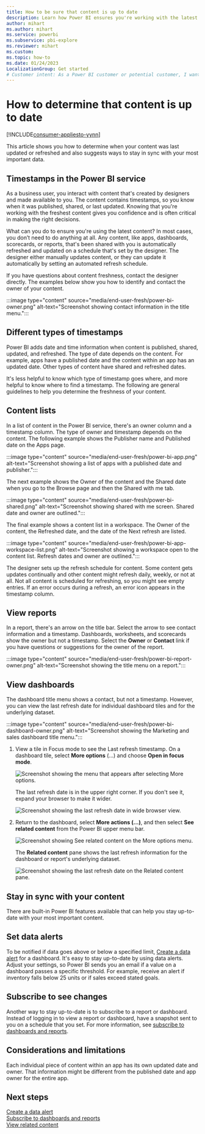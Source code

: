 ```yaml
---
title: How to be sure that content is up to date
description: Learn how Power BI ensures you're working with the latest version of the data, report, dashboard, and app.
author: mihart
ms.author: mihart
ms.service: powerbi
ms.subservice: pbi-explore
ms.reviewer: mihart
ms.custom:  
ms.topic: how-to
ms.date: 01/24/2023
LocalizationGroup: Get started
# Customer intent: As a Power BI customer or potential customer, I want to be sure that I'm using the most-recent data and learn how to determine this.
---
```


# How to determine that content is up to date

[!INCLUDE[consumer-appliesto-yynn](../includes/consumer-appliesto-yynn.md)]

This article shows you how to determine when your content was last updated or refreshed and also suggests ways to stay in sync with your most important data.

## Timestamps in the Power BI service

As a business user, you interact with content that's created by designers and made available to you. The content contains timestamps, so you know when it was published, shared, or last updated. Knowing that you're working with the freshest content gives you confidence and is often critical in making the right decisions.

What can you do to ensure you're using the latest content? In most cases, you don’t need to do anything at all. Any content, like apps, dashboards, scorecards, or reports, that's been shared with you is automatically refreshed and updated on a schedule that's set by the designer. The designer either manually updates content, or they can update it automatically by setting an automated refresh schedule.

If you have questions about content freshness, contact the designer directly. The examples below show you how to identify and contact the owner of your content.

:::image type="content" source="media/end-user-fresh/power-bi-owner.png" alt-text="Screenshot showing contact information in the title menu.":::

## Different types of timestamps

Power BI adds date and time information when content is published, shared, updated, and refreshed. The type of date depends on the content. For example, apps have a published date and the content within an app has an updated date. Other types of content have shared and refreshed dates.

It's less helpful to know which type of timestamp goes where, and more helpful to know where to find a timestamp. The following are general guidelines to help you determine the freshness of your content.

## Content lists

In a list of content in the Power BI service, there's an owner column and a timestamp column. The type of owner and timestamp depends on the content. The following example shows the Publisher name and Published date on the Apps page.

:::image type="content" source="media/end-user-fresh/power-bi-app.png" alt-text="Screenshot showing a list of apps with a published date and publisher.":::

The next example shows the Owner of the content and the Shared date when you go to the Browse page and then the Shared with me tab.

:::image type="content" source="media/end-user-fresh/power-bi-shared.png" alt-text="Screenshot showing shared with me screen. Shared date and owner are outlined.":::

The final example shows a content list in a workspace. The Owner of the content, the Refreshed date, and the date of the Next refresh are listed.

:::image type="content" source="media/end-user-fresh/power-bi-app-workspace-list.png" alt-text="Screenshot showing a workspace open to the content list. Refresh dates and owner are outlined.":::

The designer sets up the refresh schedule for content. Some content gets updates continually and other content might refresh daily, weekly, or not at all. Not all content is scheduled for refreshing, so you might see empty entries. If an error occurs during a refresh, an error icon appears in the timestamp column.

## View reports

In a report, there's an arrow on the title bar. Select the arrow to see contact information and a timestamp. Dashboards, worksheets, and scorecards show the owner but not a timestamp. Select the **Owner** or **Contact** link if you have questions or suggestions for the owner of the report.

:::image type="content" source="media/end-user-fresh/power-bi-report-owner.png" alt-text="Screenshot showing the title menu on a report.":::

## View dashboards

The dashboard title menu shows a contact, but not a timestamp. However, you can view the last refresh date for individual dashboard tiles and for the underlying dataset.

:::image type="content" source="media/end-user-fresh/power-bi-dashboard-owner.png" alt-text="Screenshot showing the Marketing and sales dashboard title menu.":::

1. View a tile in Focus mode to see the Last refresh timestamp. On a dashboard tile, select **More options** (...) and choose **Open in focus mode**.

    ![Screenshot showing the menu that appears after selecting More options.](media/end-user-fresh/power-bi-fresh-focus.png)

    The last refresh date is in the upper right corner. If you don't see it, expand your browser to make it wider.

    ![Screenshot showing the last refresh date in wide browser view.](media/end-user-fresh/power-bi-last-refresh.png)

2. Return to the dashboard, select **More actions (...)**, and then select **See related content** from the Power BI upper menu bar.

    ![Screenshot showing See related content on the More options menu.](media/end-user-fresh/power-bi-see-related.png)

    The **Related content** pane shows the last refresh information for the dashboard or report's underlying dataset.

    ![Screenshot showing the last refresh date on the Related content pane.](media/end-user-fresh/power-bi-see-related-screen.png)

## Stay in sync with your content

There are built-in Power BI features available that can help you stay up-to-date with your most important content.

## Set data alerts

To be notified if data goes above or below a specified limit, [Create a data alert](end-user-alerts.md) for a dashboard. It's easy to stay up-to-date by using data alerts. Adjust your settings, so Power BI sends you an email if a value on a dashboard passes a specific threshold. For example, receive an alert if inventory falls below 25 units or if sales exceed stated goals.  

## Subscribe to see changes

Another way to stay up-to-date is to subscribe to a report or dashboard. Instead of logging in to view a report or dashboard, have a snapshot sent to you on a schedule that you set. For more information, see [subscribe to dashboards and reports](end-user-subscribe.md).

## Considerations and limitations

Each individual piece of content within an app has its own updated date and owner. That information might be different from the published date and app owner for the entire app.

## Next steps

[Create a data alert](end-user-alerts.md)    
[Subscribe to dashboards and reports](/power-bi/collaborate-share/end-user-subscribe)    
[View related content](end-user-related.md)
